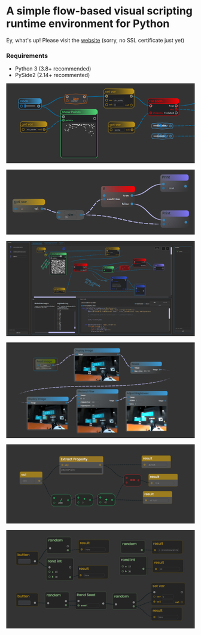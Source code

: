 # A simple flow-based visual scripting runtime environment for Python

Ey, what's up! Please visit the [website](http://ryven.org) (sorry, no SSL certificate just yet)

### Requirements

- Python 3 (3.8+ recommended)
- PySide2 (2.14+ recommented)

![](/docs/images/ryven_screenshot2.png)

![](/docs/images/ryven1.png)

![](/docs/images/ui.png)

![](/docs/images/opencv_1.png)

![](/docs/images/extract_property_1.png)

![](/docs/images/random.png)
